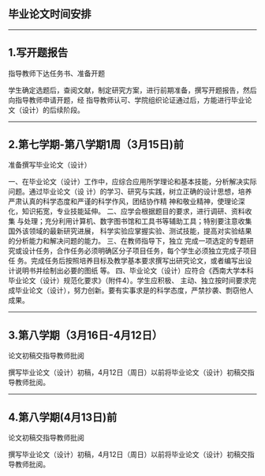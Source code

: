毕业论文时间安排
--------------------------------

------
1.写开题报告
------

指导教师下达任务书、准备开题

学生确定选题后，查阅文献，制定研究方案，进行前期准备，撰写开题报告，然后向指导教师申请开题，经
指导教师认可、学院组织论证通过后，方能进行毕业论文（设计）的后续阶段。

------
2.第七学期-第八学期1周（3月15日)前
------

准备撰写毕业论文（设计）

一、在毕业论文（设计）工作中，应综合应用所学理论和基本技能，分析解决实际问题。通过毕业论文（设
计）的学习、研究与实践，树立正确的设计思想，培养严肃认真的科学态度和严谨的科学作风，团结协作精
神和敬业精神，使理论深化，知识拓宽，专业技能延伸。
二、应学会根据题目的要求，进行调研、资料收集
与处理；充分利用计算机、数字图书馆和工具书等辅助工具；特别要注意收集国外该领域的最新研究进展，
科学实验应掌握实验、测试技能，提高对实验结果的分析能力和解决问题的能力。
三、在教师指导下，独立
完成一项选定的专题研究或设计任务，合作任务必须明确区分子项目任务，每个学生必须独立完成子项目任
务。完成任务后按照培养目标及教学基本要求撰写出研究论文，或者编写出设计说明书并绘制出必要的图纸
等。
四、毕业论文（设计）应符合《西南大学本科毕业论文（设计）规范化要求》（附件4）。学生应积极、
主动、独立按时间要求完成毕业论文（设计），努力创新。要有实事求是的科学态度，严禁抄袭、剽窃他人
成果。

------
3.第八学期（3月16日-4月12日）
------

论文初稿交指导教师批阅

撰写毕业论文（设计）初稿，4月12日（周日）以前将毕业论文（设计）初稿交指导教师批阅。 

------
4.第八学期(4月13日)前
------

论文初稿交指导教师批阅

撰写毕业论文（设计）初稿，4月12日（周日）以前将毕业论文（设计）初稿交指导教师批阅。
